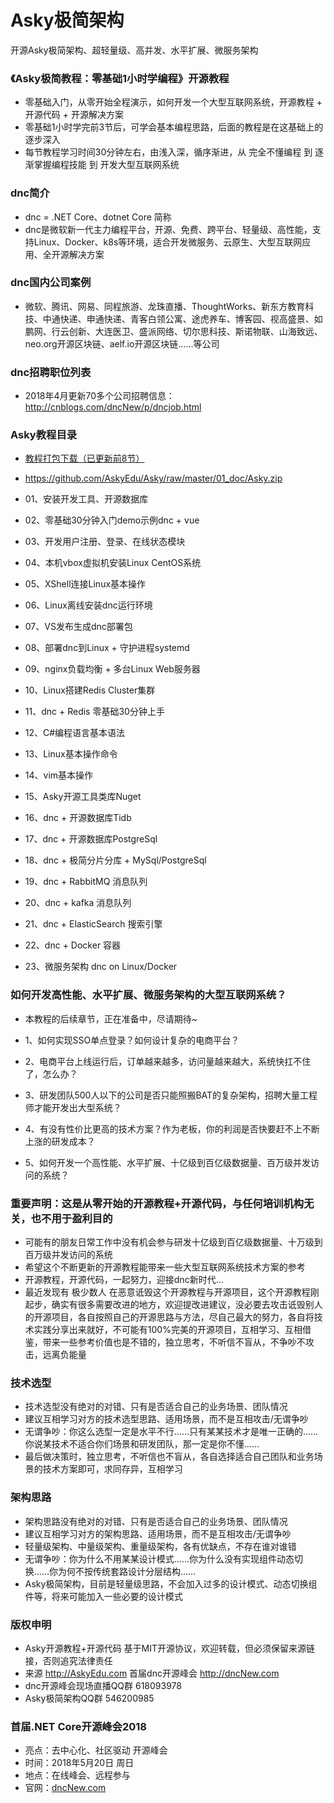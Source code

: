 # Asky极简架构
开源Asky极简架构、超轻量级、高并发、水平扩展、微服务架构

### 《Asky极简教程：零基础1小时学编程》开源教程

* 零基础入门，从零开始全程演示，如何开发一个大型互联网系统，开源教程 + 开源代码 + 开源解决方案
* 零基础1小时学完前3节后，可学会基本编程思路，后面的教程是在这基础上的逐步深入
* 每节教程学习时间30分钟左右，由浅入深，循序渐进，从 完全不懂编程 到 逐渐掌握编程技能 到 开发大型互联网系统

### dnc简介

* dnc = .NET Core、dotnet Core 简称
* dnc是微软新一代主力编程平台，开源、免费、跨平台、轻量级、高性能，支持Linux、Docker、k8s等环境，适合开发微服务、云原生、大型互联网应用、全开源解决方案

### dnc国内公司案例

* 微软、腾讯、网易、同程旅游、龙珠直播、ThoughtWorks、新东方教育科技、中通快递、申通快递、青客白领公寓、途虎养车、博客园、视高盛景、如鹏网、行云创新、大连医卫、盛派网络、切尔思科技、斯诺物联、山海致远、neo.org开源区块链、aelf.io开源区块链……等公司

### dnc招聘职位列表

* 2018年4月更新70多个公司招聘信息：http://cnblogs.com/dncNew/p/dncjob.html

### Asky教程目录

* [教程打包下载（已更新前8节）](https://github.com/AskyEdu/Asky/raw/master/01_doc/Asky.zip)
* https://github.com/AskyEdu/Asky/raw/master/01_doc/Asky.zip

* 01、安装开发工具、开源数据库
* 02、零基础30分钟入门demo示例dnc + vue
* 03、开发用户注册、登录、在线状态模块
* 04、本机vbox虚拟机安装Linux CentOS系统
* 05、XShell连接Linux基本操作
* 06、Linux离线安装dnc运行环境
* 07、VS发布生成dnc部署包
* 08、部署dnc到Linux + 守护进程systemd
* 09、nginx负载均衡 + 多台Linux Web服务器
* 10、Linux搭建Redis Cluster集群
* 11、dnc + Redis 零基础30分钟上手
* 12、C#编程语言基本语法
* 13、Linux基本操作命令
* 14、vim基本操作
* 15、Asky开源工具类库Nuget
* 16、dnc + 开源数据库Tidb
* 17、dnc + 开源数据库PostgreSql
* 18、dnc + 极简分片分库 + MySql/PostgreSql
* 19、dnc + RabbitMQ 消息队列
* 20、dnc + kafka 消息队列
* 21、dnc + ElasticSearch 搜索引擎
* 22、dnc + Docker 容器
* 23、微服务架构 dnc on Linux/Docker


### 如何开发高性能、水平扩展、微服务架构的大型互联网系统？

* 本教程的后续章节，正在准备中，尽请期待~

* 1、如何实现SSO单点登录？如何设计复杂的电商平台？
* 2、电商平台上线运行后，订单越来越多，访问量越来越大，系统快扛不住了，怎么办？
* 3、研发团队500人以下的公司是否只能照搬BAT的复杂架构，招聘大量工程师才能开发出大型系统？
* 4、有没有性价比更高的技术方案？作为老板，你的利润是否快要赶不上不断上涨的研发成本？
* 5、如何开发一个高性能、水平扩展、十亿级到百亿级数据量、百万级并发访问的系统？


### 重要声明：这是从零开始的开源教程+开源代码，与任何培训机构无关，也不用于盈利目的

* 可能有的朋友日常工作中没有机会参与研发十亿级到百亿级数据量、十万级到百万级并发访问的系统
* 希望这个不断更新的开源教程能带来一些大型互联网系统技术方案的参考
* 开源教程，开源代码，一起努力，迎接dnc新时代...
* 最近发现有 极少数人 在恶意诋毁这个开源教程与开源项目，这个开源教程刚起步，确实有很多需要改进的地方，欢迎提改进建议，没必要去攻击诋毁别人的开源项目，各自按照自己的开源思路与方法，尽自己最大的努力，各自将技术实践分享出来就好，不可能有100%完美的开源项目，互相学习、互相借鉴，带来一些参考价值也是不错的，独立思考，不听信不盲从，不争吵不攻击，远离负能量

### 技术选型

* 技术选型没有绝对的对错、只有是否适合自己的业务场景、团队情况
* 建议互相学习对方的技术选型思路、适用场景，而不是互相攻击/无谓争吵
* 无谓争吵：你这么选型一定是水平不行……只有某某技术才是唯一正确的……你说某技术不适合你们场景和研发团队，那一定是你不懂……
* 最后做决策时，独立思考，不听信也不盲从，各自选择适合自己团队和业务场景的技术方案即可，求同存异，互相学习

### 架构思路

* 架构思路没有绝对的对错、只有是否适合自己的业务场景、团队情况
* 建议互相学习对方的架构思路、适用场景，而不是互相攻击/无谓争吵
* 轻量级架构、中量级架构、重量级架构，各有优缺点，不存在谁对谁错
* 无谓争吵：你为什么不用某某设计模式……你为什么没有实现组件动态切换……你为何不按传统套路设计分层结构……
* Asky极简架构，目前是轻量级思路，不会加入过多的设计模式、动态切换组件等，将来可能加入一些必要的设计模式

### 版权申明

* Asky开源教程+开源代码 基于MIT开源协议，欢迎转载，但必须保留来源链接，否则追究法律责任
* 来源 http://AskyEdu.com 首届dnc开源峰会 http://dncNew.com 
* dnc开源峰会现场直播QQ群 618093978 
* Asky极简架构QQ群 546200985

### 首届.NET Core开源峰会2018

* 亮点：去中心化、社区驱动 开源峰会
* 时间：2018年5月20日 周日
* 地点：在线峰会、远程参与
* 官网：[dncNew.com](http://dncNew.com)




